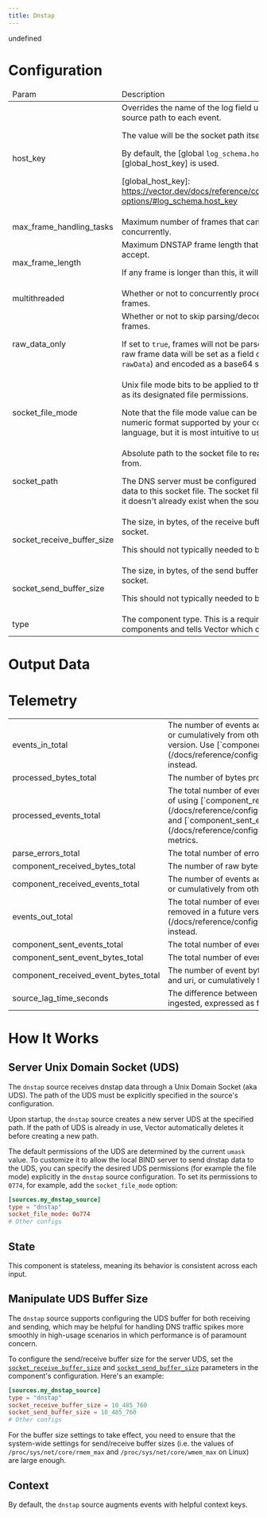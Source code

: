 ```yaml
---
title: Dnstap
---
```

undefined

# Configuration
<table><thead><tr><td>Param</td><td>Description</td></tr></thead><tbody><tr><td>host_key</td><td>Overrides the name of the log field used to add the source path to each event.

The value will be the socket path itself.

By default, the [global `log_schema.host_key` option][global_host_key] is used.

[global_host_key]: https://vector.dev/docs/reference/configuration/global-options/#log_schema.host_key</td></tr><tr><td>max_frame_handling_tasks</td><td>Maximum number of frames that can be processed concurrently.</td></tr><tr><td>max_frame_length</td><td>Maximum DNSTAP frame length that the source will accept.

If any frame is longer than this, it will be discarded.</td></tr><tr><td>multithreaded</td><td>Whether or not to concurrently process DNSTAP frames.</td></tr><tr><td>raw_data_only</td><td>Whether or not to skip parsing/decoding of DNSTAP frames.

If set to `true`, frames will not be parsed/decoded. The raw frame data will be set as a field on the event
(called `rawData`) and encoded as a base64 string.</td></tr><tr><td>socket_file_mode</td><td>Unix file mode bits to be applied to the unix socket file as its designated file permissions.

Note that the file mode value can be specified in any numeric format supported by your configuration
language, but it is most intuitive to use an octal number.</td></tr><tr><td>socket_path</td><td>Absolute path to the socket file to read DNSTAP data from.

The DNS server must be configured to send its DNSTAP data to this socket file. The socket file will be created
if it doesn't already exist when the source first starts.</td></tr><tr><td>socket_receive_buffer_size</td><td>The size, in bytes, of the receive buffer used for the socket.

This should not typically needed to be changed.</td></tr><tr><td>socket_send_buffer_size</td><td>The size, in bytes, of the send buffer used for the socket.

This should not typically needed to be changed.</td></tr><tr><td>type</td><td>The component type. This is a required field for all components and tells Vector which component to use.</td></tr></tbody></table>

# Output Data

# Telemetry
<table></tbody><tr><td>events_in_total</td><td>The number of events accepted by this component either from tagged
origins like file and uri, or cumulatively from other origins.
This metric is deprecated and will be removed in a future version.
Use [`component_received_events_total`](/docs/reference/configuration/sources/internal_metrics/#component_received_events_total) instead.</td></tr><tr><td>processed_bytes_total</td><td>The number of bytes processed by the component.</td></tr><tr><td>processed_events_total</td><td>The total number of events processed by this component.
This metric is deprecated in place of using
[`component_received_events_total`](/docs/reference/configuration/sources/internal_metrics/#component_received_events_total) and
[`component_sent_events_total`](/docs/reference/configuration/sources/internal_metrics/#component_sent_events_total) metrics.</td></tr><tr><td>parse_errors_total</td><td>The total number of errors parsing metrics for this component.</td></tr><tr><td>component_received_bytes_total</td><td>The number of raw bytes accepted by this component from source origins.</td></tr><tr><td>component_received_events_total</td><td>The number of events accepted by this component either from tagged
origins like file and uri, or cumulatively from other origins.</td></tr><tr><td>events_out_total</td><td>The total number of events emitted by this component.
This metric is deprecated and will be removed in a future version.
Use [`component_sent_events_total`](/docs/reference/configuration/sources/internal_metrics/#component_sent_events_total) instead.</td></tr><tr><td>component_sent_events_total</td><td>The total number of events emitted by this component.</td></tr><tr><td>component_sent_event_bytes_total</td><td>The total number of event bytes emitted by this component.</td></tr><tr><td>component_received_event_bytes_total</td><td>The number of event bytes accepted by this component either from
tagged origins like file and uri, or cumulatively from other origins.</td></tr><tr><td>source_lag_time_seconds</td><td>The difference between the timestamp recorded in each event and the time when it was ingested, expressed as fractional seconds.</td></tr></tbody></table>

# How It Works
## Server Unix Domain Socket (UDS)
The `dnstap` source receives dnstap data through a Unix Domain Socket (aka UDS). The
path of the UDS must be explicitly specified in the source's configuration.

Upon startup, the `dnstap` source creates a new server UDS at the specified path.
If the path of UDS is already in use, Vector automatically deletes it before
creating a new path.

The default permissions of the UDS are determined by the current `umask` value.
To customize it to allow the local BIND server to send dnstap data to the UDS,
you can specify the desired UDS permissions (for example the file mode) explicitly
in the `dnstap` source configuration. To set its permissions to `0774`, for example,
add the `socket_file_mode` option:

```toml
[sources.my_dnstap_source]
type = "dnstap"
socket_file_mode: 0o774
# Other configs
```

## State
This component is stateless, meaning its behavior is consistent across each input.

## Manipulate UDS Buffer Size
The `dnstap` source supports configuring the UDS buffer for both receiving and
sending, which may be helpful for handling DNS traffic spikes more smoothly in
high-usage scenarios in which performance is of paramount concern.

To configure the send/receive buffer size for the server UDS, set the
[`socket_receive_buffer_size`](#socket_receive_buffer_size) and
[`socket_send_buffer_size`](#socket_send_buffer_size) parameters in the component's
configuration. Here's an example:

```toml
[sources.my_dnstap_source]
type = "dnstap"
socket_receive_buffer_size = 10_485_760
socket_send_buffer_size = 10_485_760
# Other configs
```

For the buffer size settings to take effect, you need to ensure that the system-wide
settings for send/receive buffer sizes (i.e. the values of
`/proc/sys/net/core/rmem_max` and `/proc/sys/net/core/wmem_max` on Linux) are
large enough.

## Context
By default, the `dnstap` source augments events with helpful
context keys.


